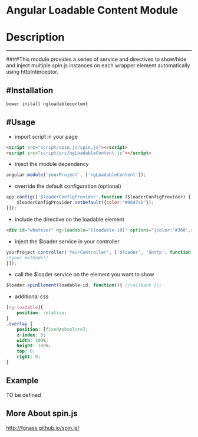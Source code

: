 Angular Loadable Content Module
======================

# Description
---------
####This module provides a series of service and directives to show/hide and inject multiple spin.js instances on each wrapper element automatically using httpInterceptor.

#Installation
---------
```html
bower install ngloadablecontent
```
#Usage
---------
- import script in your page
```html
<script src="script/spin.js/spin.js"></script>
<script src="script/src/ngLoadableContent.js"></script>
```
- inject the module dependency
```js
angular.module('yourProject', ['ngLoadableContent']);
```
- override the default configuration (optional)
```js
app.config(['$loaderConfigProvider',function ($loaderConfigProvider) {
    $loaderConfigProvider.setDefault({color:"#0047ab"});
}]);
```
- include the directive on the loadable element 
```html
<div id="whatever" ng-loadable="[loadable-id]" options="{color:'#360',radius:5,lines:8,overlay:[true/false]}">Content</div>
```
- inject the $loader service in your controller 
```js
yourProject.controller('YourController', ['$loader', '$http', function ($loader, $http) {
/*your methods*/
}]);
```
- call the $loader service on the element you want to show
```js
$loader.spinElement(loadable-id, function(){ //callback });
```
- additional css 
```css
[ng-loadable]{
    position: relative;
}
.overlay {
    position: [fixed/absolute];
    z-index: 5;
    width: 100%;
    height: 100%;
    top: 0;
    right: 0;
}
```

Example
---------
TO be defined


More About spin.js
----------
http://fgnass.github.io/spin.js/